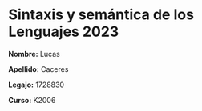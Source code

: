 # Sintaxis y semántica de los Lenguajes 2023

 **Nombre:** Lucas

 **Apellido:** Caceres

 **Legajo:** 1728830
 
 **Curso:** K2006
